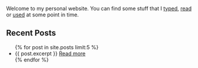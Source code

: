 Welcome to my personal website. You can find some stuff that I [typed](/posts.html), [read](/books.html) or [used](/software.html) at some point in time.

## Recent Posts
<ul>
  {% for post in site.posts limit:5 %}
  <li>
    {{ post.excerpt }}
    <a href="{{ post.url }}">Read more</a>
  </li>
  {% endfor %}
</ul>
